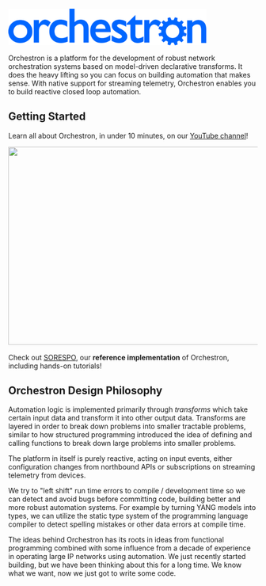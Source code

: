 <!---
# SPDX-FileCopyrightText: 2025 Deutsche Telekom AG
# SPDX-License-Identifier: CC0-1.0
License-Filename: LICENSES/CC0-1.0.txt
--->

<p align="left">
  <img src="docs/images/orchestron_blue.png" width="400"/>
</p>

Orchestron is a platform for the development of robust network orchestration systems based on model-driven declarative transforms. It does the heavy lifting so you can focus on building automation that makes sense. With native support for streaming telemetry, Orchestron enables you to build reactive closed loop automation.

## Getting Started
Learn all about Orchestron, in under 10 minutes, on our [YouTube channel](https://youtu.be/Mkl-Ud8shMI)!

[<img src="https://img.youtube.com/vi/Mkl-Ud8shMI/hqdefault.jpg" width="600" height="400"
/>](https://www.youtube.com/embed/Mkl-Ud8shMI)

Check out [SORESPO](https://github.com/orchestron-orchestrator/sorespo/blob/main/README.md),
our **reference implementation** of Orchestron, including hands-on tutorials!

## Orchestron Design Philosophy

Automation logic is implemented primarily through *transforms* which take certain input data and transform it into other output data. Transforms are layered in order to break down problems into smaller tractable problems, similar to how structured programming introduced the idea of defining and calling functions to break down large problems into smaller problems.

The platform in itself is purely reactive, acting on input events, either configuration changes from northbound APIs or subscriptions on streaming telemetry from devices.

We try to "left shift" run time errors to compile / development time so we can detect and avoid bugs before committing code, building better and more robust automation systems. For example by turning YANG models into types, we can utilize the static type system of the programming language compiler to detect spelling mistakes or other data errors at compile time.

The ideas behind Orchestron has its roots in ideas from functional programming combined with some influence from a decade of experience in operating large IP networks using automation. We just recently started building, but we have been thinking about this for a long time. We know what we want, now we just got to write some code.
